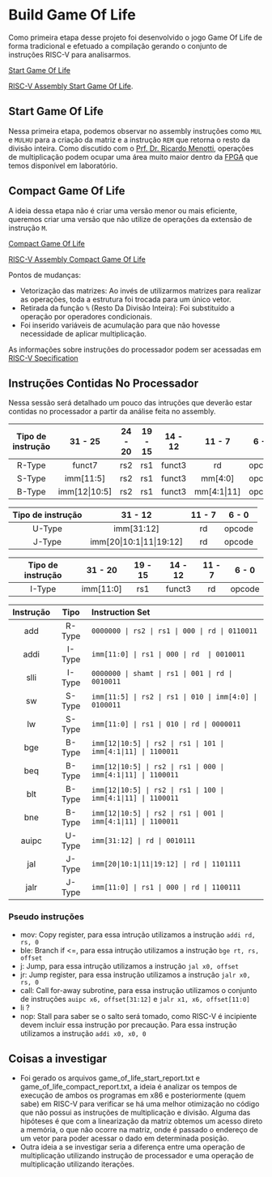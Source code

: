 # Build Game Of Life

Como primeira etapa desse projeto foi desenvolvido o jogo Game Of Life de forma tradicional e efetuado a compilação gerando o conjunto de instruções RISC-V para analisarmos. 

[Start Game Of Life](https://github.com/thiago0003/BUILD-RISC-V/blob/main/game_of_life_start.c) 

[RISC-V Assembly Start Game Of Life](https://github.com/thiago0003/BUILD-RISC-V/blob/main/game_of_life_start.asm). 

## Start Game Of Life
Nessa primeira etapa, podemos observar no assembly instruções como `MUL` e `MULHU` para a criação da matriz e a instrução `REM` que retorna o resto da divisão inteira. Como discutido com o [Prf. Dr. Ricardo Menotti](https://github.com/menotti), operações de multiplicação podem ocupar uma área muito maior dentro da [FPGA](https://www.intel.com.br/content/www/br/pt/support/programmable/support-resources/fpga-training/getting-started.html) que temos disponível em laboratório.

## Compact Game Of Life
A ideia dessa etapa não é criar uma versão menor ou mais eficiente, queremos criar uma versão que não utilize de operações da extensão de instrução `M`. 

[Compact Game Of Life](https://github.com/thiago0003/BUILD-RISC-V/blob/main/game_of_life_compact.c) 

[RISC-V Assembly Compact Game Of Life](https://github.com/thiago0003/BUILD-RISC-V/blob/main/game_of_life_compact.asm)

Pontos de mudanças:
* Vetorização das matrizes: Ao invés de utilizarmos matrizes para realizar as operações, toda a estrutura foi trocada para um único vetor.
* Retirada da função `%` (Resto Da Divisão Inteira): Foi substituído a operação por operadores condicionais.
* Foi inserido variáveis de acumulação para que não hovesse necessidade de aplicar multiplicação.

As informações sobre instruções do processador podem ser acessadas em [RISC-V Specification](https://riscv.org/wp-content/uploads/2017/05/riscv-spec-v2.2.pdf)

## Instruções Contidas No Processador
Nessa sessão será detalhado um pouco das intruções que deverão estar contidas no processador a partir da análise feita no assembly.

|Tipo de instrução| 31 - 25          | 24 - 20 | 19 - 15 | 14 - 12 | 11 - 7       | 6 - 0  |
|:---------------:|:----------------:|:-------:|:-------:|:-------:|:------------:|:------:|
| R-Type          |funct7            | rs2     | rs1     | funct3  | rd           |opcode  |
| S-Type          |imm\[11:5\]       | rs2     | rs1     | funct3  | mm\[4:0\]    |opcode  |
| B-Type          |imm\[12\|10:5\]  | rs2     | rs1     | funct3  | mm\[4:1\|11\]|opcode  |

|Tipo de instrução| 31 - 12                    | 11 - 7 | 6 - 0  |
|:---------------:|:--------------------------:|:------:|:------:|
| U-Type          | imm\[31:12\]               | rd     | opcode |
| J-Type          | imm\[20\|10:1\|11\|19:12\] | rd     | opcode |

|Tipo de instrução| 31 - 20          | 19 - 15 | 14 - 12 | 11 - 7       | 6 - 0  |
|:---------------:|:----------------:|:-------:|:-------:|:------------:|:------:|
| I-Type          |imm\[11:0\]       | rs1     | funct3  | rd           |opcode  |

|Instrução|  Tipo  | Instruction Set                                                |
|:-------:|:------:|:---------------------------------------------------------------|
| add     | R-Type | `0000000 \| rs2 \| rs1 \| 000 \| rd \| 0110011`                |
| addi    | I-Type | `imm[11:0] \| rs1 \| 000 \| rd  \| 0010011`                    |
| slli    | I-Type | `0000000 \| shamt \| rs1 \| 001 \| rd \| 0010011`              |
| sw      | S-Type | `imm[11:5] \| rs2 \| rs1 \| 010 \| imm[4:0] \| 0100011`        |
| lw      | S-Type | `imm[11:0] \| rs1 \| 010 \| rd \| 0000011`                     |
| bge     | B-Type | `imm[12\|10:5] \| rs2 \| rs1 \| 101 \| imm[4:1\|11] \| 1100011`|
| beq     | B-Type | `imm[12\|10:5] \| rs2 \| rs1 \| 000 \| imm[4:1\|11] \| 1100011`|
| blt     | B-Type | `imm[12\|10:5] \| rs2 \| rs1 \| 100 \| imm[4:1\|11] \| 1100011`|
| bne     | B-Type | `imm[12\|10:5] \| rs2 \| rs1 \| 001 \| imm[4:1\|11] \| 1100011`|
| auipc   | U-Type | `imm[31:12] \| rd \| 0010111`                                  |
| jal     | J-Type | `imm[20\|10:1\|11\|19:12] \| rd \| 1101111`                    |
| jalr    | J-Type | `imm[11:0] \| rs1 \| 000 \| rd \| 1100111`                     |

### Pseudo instruções
* mov: Copy register, para essa intrução utilizamos a instrução `addi rd, rs, 0`
* ble: Branch if <=, para essa intrução utilizamos a instrução `bge rt, rs, offset`
* j: Jump, para essa intrução utilizamos a instrução `jal x0, offset`
* jr: Jump register, para essa instrução utilizamos a instrução `jalr x0, rs, 0`
* call: Call for-away subrotine, para essa instrução utilizamos o conjunto de instruções `auipc x6, offset[31:12]` e `jalr x1, x6, offset[11:0]`
* li ?
* nop: Stall para saber se o salto será tomado, como RISC-V é incipiente devem incluir essa instrução por precaução. Para essa instrução utilizamos a instrução `addi x0, x0, 0`


## Coisas a investigar
* Foi gerado os arquivos game_of_life_start_report.txt e game_of_life_compact_report.txt, a ideia é analizar os tempos de execução de ambos os programas em x86 e posteriormente (quem sabe) em RISC-V para verificar se há uma melhor otimização no código que não possui as instruções de multiplicação e divisão. Alguma das hipóteses é que com a linearização da matriz obtemos um acesso direto a memória, o que não ocorre na matriz, onde é passado o endereço de um vetor para poder acessar o dado em determinada posição.
* Outra ideia a se investigar seria a diferença entre uma operação de multiplicação utilizando instrução de processador e uma operação de multiplicação utilizando iterações.  
